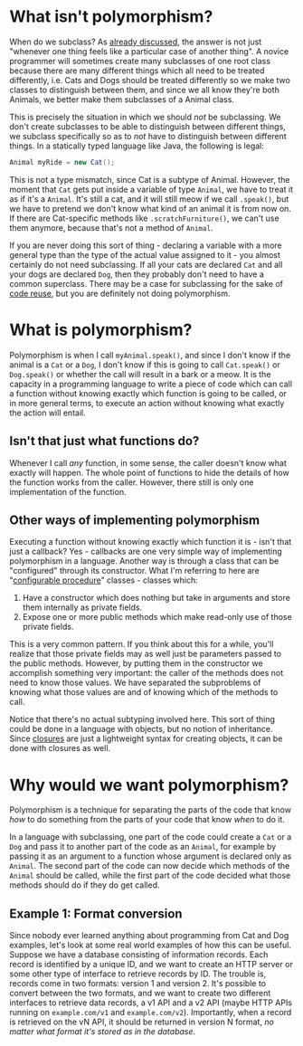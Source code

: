 # What isn't polymorphism?

When do we subclass? As [already discussed](overmodelling.md), the answer is not just "whenever one thing feels like a particular case of another thing". A novice programmer will sometimes create many subclasses of one root class because there are many different things which all need to be treated differently, i.e. Cats and Dogs should be treated differently so we make two classes to distinguish between them, and since we all know they're both Animals, we better make them subclasses of a Animal class.

This is precisely the situation in which we should *not* be subclassing. We don't create subclasses to be able to distinguish between different things, we subclass specifically so as to *not* have to distinguish between different things. In a statically typed language like Java, the following is legal:

```java
Animal myRide = new Cat();
```

This is not a type mismatch, since Cat is a subtype of Animal. However, the moment that `Cat` gets put inside a variable of type `Animal`, we have to treat it as if it's a `Animal`. It's still a cat, and it will still meow if we call `.speak()`, but we have to pretend we don't know what kind of an animal it is from now on. If there are Cat-specific methods like `.scratchFurniture()`, we can't use them anymore, because that's not a method of `Animal`.

If you are never doing this sort of thing - declaring a variable with a more general type than the type of the actual value assigned to it - you almost certainly do not need subclassing. If all your cats are declared `Cat` and all your dogs are declared `Dog`, then they probably don't need to have a common superclass. There may be a case for subclassing for the sake of [code reuse](subclassing-as-code-reuse.md), but you are definitely not doing polymorphism.

# What is polymorphism?

Polymorphism is when I call `myAnimal.speak()`, and since I don't know if the animal is a `Cat` or a `Dog`, I don't know if this is going to call `Cat.speak()` or `Dog.speak()` or whether the call will result in a bark or a meow. It is the capacity in a programming language to write a piece of code which can call a function without knowing exactly which function is going to be called, or in more general terms, to execute an action without knowing what exactly the action will entail.

## Isn't that just what functions do?

Whenever I call *any* function, in some sense, the caller doesn't know what exactly will happen. The whole point of functions to hide the details of how the function works from the caller. However, there still is only one implementation of the function.

## Other ways of implementing polymorphism

Executing a function without knowing exactly which function it is - isn't that just a callback? Yes - callbacks are one very simple way of implementing polymorphism in a language. Another way is through a class that can be "configured" through its constructor. What I'm referring to here are "[configurable procedure](objects.md)" classes - classes which:

1. Have a constructor which does nothing but take in arguments and store them internally as private fields.
2. Expose one or more public methods which make read-only use of those private fields.

This is a very common pattern. If you think about this for a while, you'll realize that those private fields may as well just be parameters passed to the public methods. However, by putting them in the constructor we accomplish something very important: the caller of the methods does not need to know those values. We have separated the subproblems of knowing what those values are and of knowing which of the methods to call.

Notice that there's no actual subtyping involved here. This sort of thing could be done in a language with objects, but no notion of inheritance. Since [closures](closures-as-objects.md) are just a lightweight syntax for creating objects, it can be done with closures as well.

# Why would we want polymorphism?

Polymorphism is a technique for separating the parts of the code that know *how* to do something from the parts of your code that know *when* to do it.

In a language with subclassing, one part of the code could create a `Cat` or a `Dog` and pass it to another part of the code as an `Animal`, for example by passing it as an argument to a function whose argument is declared only as `Animal`. The second part of the code can now decide which methods of the `Animal` should be called, while the first part of the code decided what those methods should do if they do get called.

## Example 1: Format conversion

Since nobody ever learned anything about programming from Cat and Dog examples, let's look at some real world examples of how this can be useful. Suppose we have a database consisting of information records. Each record is identified by a unique ID, and we want to create an HTTP server or some other type of interface to retrieve records by ID. The trouble is, records come in two formats: version 1 and version 2. It's possible to convert between the two formats, and we want to create two different interfaces to retrieve data records, a v1 API and a v2 API (maybe HTTP APIs running on `example.com/v1` and `example.com/v2`). Importantly, when a record is retrieved on the vN API, it should be returned in version N format, *no matter what format it's stored as in the database*.